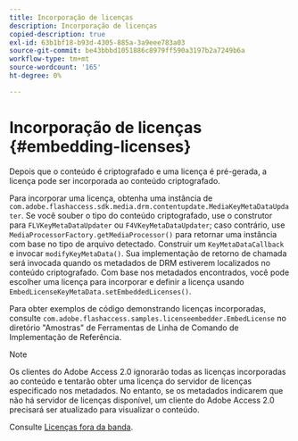 ```yaml
---
title: Incorporação de licenças
description: Incorporação de licenças
copied-description: true
exl-id: 63b1bf18-b93d-4305-885a-3a9eee783a03
source-git-commit: be43bbbd1051886c8979ff590a3197b2a7249b6a
workflow-type: tm+mt
source-wordcount: '165'
ht-degree: 0%

---
```


# Incorporação de licenças {#embedding-licenses}

Depois que o conteúdo é criptografado e uma licença é pré-gerada, a licença pode ser incorporada ao conteúdo criptografado.

Para incorporar uma licença, obtenha uma instância de `com.adobe.flashaccess.sdk.media.drm.contentupdate.MediaKeyMetaDataUpdater`. Se você souber o tipo do conteúdo criptografado, use o construtor para `FLVKeyMetaDataUpdater` ou `F4VKeyMetaDataUpdater`; caso contrário, use `MediaProcessorFactory.getMediaProcessor()` para retornar uma instância com base no tipo de arquivo detectado. Construir um `KeyMetaDataCallback` e invocar `modifyKeyMetaData()`. Sua implementação de retorno de chamada será invocada quando os metadados de DRM estiverem localizados no conteúdo criptografado. Com base nos metadados encontrados, você pode escolher uma licença para incorporar e definir a licença usando `EmbedLicenseKeyMetaData.setEmbeddedLicenses()`.

Para obter exemplos de código demonstrando licenças incorporadas, consulte `com.adobe.flashaccess.samples.licenseembedder.EmbedLicense` no diretório &quot;Amostras&quot; de Ferramentas de Linha de Comando de Implementação de Referência.

>[!NOTE]
>
>Os clientes do Adobe Access 2.0 ignorarão todas as licenças incorporadas ao conteúdo e tentarão obter uma licença do servidor de licenças especificado nos metadados. No entanto, se os metadados indicarem que não há servidor de licenças disponível, um cliente do Adobe Access 2.0 precisará ser atualizado para visualizar o conteúdo.

Consulte [Licenças fora da banda](../../aaxs-protecting-content/content-introduction/packaging-options/content-out-of-band-licenses.md).

